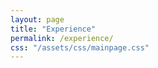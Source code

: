 ```yaml
---
layout: page
title: "Experience"
permalink: /experience/
css: "/assets/css/mainpage.css"
---
```


<!-- ダミースペースで最初の表示を画面内に限定 -->
<div style="height: 100vh;"></div>

<div class="spacer"></div>

<!-- Step 1 -->
<div class="experience-step fadein-up" data-observe>
  <div class="container">
    <div class="circle">
      <p><span class="bold-text">JSPS Research Fellow (DC1)</span><br>
      at the University of Tokyo</p>
    </div>
    <ul class="custom-bullets">
      <li><span class="bold-text">Apr 2016 - Mar 2019</span></li>
      <li>Aug 2017, Aug 2018, Visitor at Perimeter Institute</li>
      <li>Sep 2018 - Oct 2018, Visitor at Cornell University</li>
    </ul>
  </div>
</div>

<!-- Arrow + Step 2 -->
<div class="experience-step fadein-up" data-observe>
  <img src="assets/img/arrow_dashedcurved.png" class="rotate-image">
  <div class="container">
    <div class="circle">
      <p><span class="bold-text">Special Postdoctoral Researcher</span><br>
      at RIKEN iTHEMS (Apr 2019 - Mar 2022)</p>
      <p><span class="bold-text">Postdoctoral Researcher</span><br>
      at Cornell University (Sep 2019 - Aug 2020)</p>
    </div>
    <div class="lists-container">
      <ul class="custom-bullets">
        <li><span class="bold-text">Apr 2019 - Mar 2022</span></li>
      </ul>
    </div>
  </div>
</div>

<!-- Arrow + Step 3 -->
<div class="experience-step fadein-up" data-observe>
  <img src="assets/img/arrow_dashedcurved.png" class="rotate-image">
  <div class="container">
    <div class="circle">
      <p><span class="bold-text">Research Assistant Professor</span><br>
      at Yukawa Institute for Theoretical Physics (Apr 2022 - Mar 2025)</p>
      <p><span class="bold-text">Postdoctoral Researcher</span><br>
      at Princeton University (USA) (Sep 2022 - Mar 2025)</p>
    </div>
    <ul class="custom-bullets">
      <li><span class="bold-text">Apr 2022 - Mar 2025</span></li>
      <li>JSPS Research Fellow (PD) (Apr 2022 - Sep 2022)</li>
      <li>JSPS Research Fellow (CPD) (Oct 2022 - Mar 2025)</li>
    </ul>
  </div>
</div>

<!-- Arrow + Step 4 -->
<div class="experience-step fadein-up" data-observe>
  <img src="assets/img/arrow_dashedcurved.png" class="rotate-image">
  <div class="container">
    <div class="circle">
      <p><span class="bold-text">Assistant Professor (tenured)</span><br>
      at the University of Osaka (Apr 2025 - present)</p>
    </div>
    <ul class="custom-bullets">
      <li>—</li>
    </ul>
  </div>
</div>

<style>
.fadein-up {
  opacity: 0;
  transform: translateY(30px);
  transition: opacity 0.8s ease-out, transform 0.8s ease-out;
}
.fadein-up.visible {
  opacity: 1;
  transform: translateY(0);
}
</style>

<script>
window.onload = function () {
  const faders = document.querySelectorAll('[data-observe]');
  const appearOptions = {
    threshold: 0.3,
    rootMargin: "0px 0px -10% 0px"
  };

  const appearOnScroll = new IntersectionObserver((entries, observer) => {
    entries.forEach(entry => {
      if (!entry.isIntersecting) return;
      entry.target.classList.add("visible");
      observer.unobserve(entry.target);
    });
  }, appearOptions);

  faders.forEach(fader => {
    appearOnScroll.observe(fader);
  });
};
</script>
